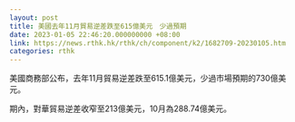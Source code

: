 ```yaml
---
layout: post
title: 美國去年11月貿易逆差跌至615億美元　少過預期
date: 2023-01-05 22:46:20.000000000 +08:00
link: https://news.rthk.hk/rthk/ch/component/k2/1682709-20230105.htm
categories: rthk
---
```


美國商務部公布，去年11月貿易逆差跌至615.1億美元，少過市場預期的730億美元。

期內，對華貿易逆差收窄至213億美元，10月為288.74億美元。
